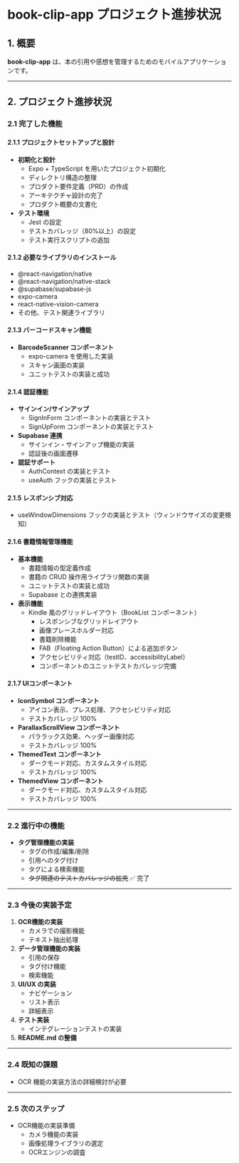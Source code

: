 # book-clip-app プロジェクト進捗状況

## 1. 概要
**book-clip-app** は、本の引用や感想を管理するためのモバイルアプリケーションです。

---

## 2. プロジェクト進捗状況

### 2.1 完了した機能

#### 2.1.1 プロジェクトセットアップと設計
- **初期化と設計**
  - Expo + TypeScript を用いたプロジェクト初期化
  - ディレクトリ構造の整理
  - プロダクト要件定義（PRD）の作成
  - アーキテクチャ設計の完了
  - プロダクト概要の文書化
- **テスト環境**
  - Jest の設定
  - テストカバレッジ（80%以上）の設定
  - テスト実行スクリプトの追加

#### 2.1.2 必要なライブラリのインストール
- @react-navigation/native
- @react-navigation/native-stack
- @supabase/supabase-js
- expo-camera
- react-native-vision-camera
- その他、テスト関連ライブラリ

#### 2.1.3 バーコードスキャン機能
- **BarcodeScanner コンポーネント**
  - expo-camera を使用した実装
  - スキャン画面の実装
  - ユニットテストの実装と成功

#### 2.1.4 認証機能
- **サインイン/サインアップ**
  - SignInForm コンポーネントの実装とテスト
  - SignUpForm コンポーネントの実装とテスト
- **Supabase 連携**
  - サインイン・サインアップ機能の実装
  - 認証後の画面遷移
- **認証サポート**
  - AuthContext の実装とテスト
  - useAuth フックの実装とテスト

#### 2.1.5 レスポンシブ対応
- useWindowDimensions フックの実装とテスト（ウィンドウサイズの変更検知）

#### 2.1.6 書籍情報管理機能
- **基本機能**
  - 書籍情報の型定義作成
  - 書籍の CRUD 操作用ライブラリ関数の実装
  - ユニットテストの実装と成功
  - Supabase との連携実装
- **表示機能**
  - Kindle 風のグリッドレイアウト（BookList コンポーネント）
    - レスポンシブなグリッドレイアウト
    - 画像プレースホルダー対応
    - 書籍削除機能
    - FAB（Floating Action Button）による追加ボタン
    - アクセシビリティ対応（testID、accessibilityLabel）
    - コンポーネントのユニットテストカバレッジ完備

#### 2.1.7 UIコンポーネント
- **IconSymbol コンポーネント**
  - アイコン表示、プレス処理、アクセシビリティ対応
  - テストカバレッジ 100%
- **ParallaxScrollView コンポーネント**
  - パララックス効果、ヘッダー画像対応
  - テストカバレッジ 100%
- **ThemedText コンポーネント**
  - ダークモード対応、カスタムスタイル対応
  - テストカバレッジ 100%
- **ThemedView コンポーネント**
  - ダークモード対応、カスタムスタイル対応
  - テストカバレッジ 100%

---

### 2.2 進行中の機能
- **タグ管理機能の実装**
   - タグの作成/編集/削除
   - 引用へのタグ付け
   - タグによる検索機能
   -  ~~タグ関連のテストカバレッジの拡充~~ ✅ 完了
---

### 2.3 今後の実装予定
1. **OCR機能の実装**
   - カメラでの撮影機能
   - テキスト抽出処理
2. **データ管理機能の実装**
   - 引用の保存
   - タグ付け機能
   - 検索機能
3. **UI/UX の実装**
   - ナビゲーション
   - リスト表示
   - 詳細表示
4. **テスト実装**
   - インテグレーションテストの実装
5. **README.md の整備**

---

### 2.4 既知の課題
- OCR 機能の実装方法の詳細検討が必要

---

### 2.5 次のステップ
- OCR機能の実装準備
   - カメラ機能の実装
   - 画像処理ライブラリの選定
   - OCRエンジンの調査
